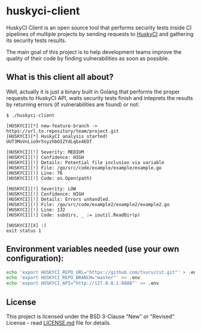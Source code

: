 # huskyci-client

HuskyCI Client is an open source tool that performs security tests inside CI pipelines of multiple projects by sending requests to [HuskyCI][HuskyCI] and gathering its security tests results.

The main goal of this project is to help development teams improve the quality of their code by finding vulnerabilities as soon as possible.

## What is this client all about?

Well, actually it is just a binary built in Golang that performs the proper requests to HuskyCI API, waits security tests finish and inteprets the results by returning errors (if vulnerabilities are found) or not:

```
$ ./huskyci-client

[HUSKYCI][*] new-feature-branch -> https://url.to.repository/team/project.git
[HUSKYCI][*] HuskyCI analysis started! UUT3MoVnLio9r5syzhbOIZYdLqbx4EDT

[HUSKYCI][!] Severity: MEDIUM
[HUSKYCI][!] Confidence: HIGH
[HUSKYCI][!] Details: Potential file inclusion via variable
[HUSKYCI][!] File: /go/src/code/example/example/example.go
[HUSKYCI][!] Line: 76
[HUSKYCI][!] Code: os.Open(path)

[HUSKYCI][!] Severity: LOW
[HUSKYCI][!] Confidence: HIGH
[HUSKYCI][!] Details: Errors unhandled.
[HUSKYCI][!] File: /go/src/code/example2/example2/example2.go
[HUSKYCI][!] Line: 132
[HUSKYCI][!] Code: subdirs, _ := ioutil.ReadDir(p)

[HUSKYCI][X] :(
exit status 1
```

## Environment variables needed (use your own configuration):

```sh
echo 'export HUSKYCI_REPO_URL="https://github.com/tsuru/cst.git"' > .env
echo 'export HUSKYCI_REPO_BRANCH="master"' >> .env
echo 'export HUSKYCI_API="http://127.0.0.1:8888"' >> .env
```
## License

This project is licensed under the BSD 3-Clause "New" or "Revised" License - read [LICENSE.md](LICENSE.md) file for details.

[HuskyCI]: https://github.com/globocom/huskyci
